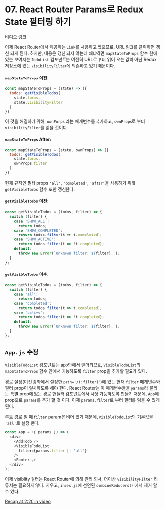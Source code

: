 # 07. React Router Params로 Redux State 필터링 하기

[비디오 링크](https://egghead.io/lessons/javascript-redux-filtering-redux-state-with-react-router-params)

이제 React Router에서 제공하는 `Link`를 사용하고 있으므로, URL 링크를 클릭하면 갱신 되게 된다. 하지만, 내용은 갱신 되지 않는데 왜냐하면 `mapStateToProps` 함수 한에 있는 보여지는 `TodoList` 컴포넌트는 여전히 URL로 부터 읽어 오는 값이 아닌 Redux 저장소에 있는 `visibilityFilter`에 의존하고 있기 때문이다.

#### `mapStateToProps` 이전:
```javascript
const mapStateToProps = (state) => ({
  todos: getVisibleTodos(
    state.todos,
    state.visibilityFilter
  )
})
```

이 것을 해결하기 위해, `ownPorps` 라는 매개변수를 추가하고, `ownProps`로 부터 `visibilityFilter`를 읽을 것이다.

#### `mapStateToProps` After:
```javascript
const mapStateToProps = (state, ownProps) => ({
  todos: getVisibleTodos(
    state.todos,
    ownProps.filter
  )
})
```

현재 규칙인 필터 props `'all'`, `'completed'`, `'after'`을 사용하기 위해 `getVisibleTodos` 함수 또한 갱신한다.

#### `getVisibleTodos` 이전:
```javascript
const getVisibleTodos = (todos, filter) => {
  switch (filter) {
    case 'SHOW_ALL':
      return todos;
    case 'SHOW_COMPLETED':
      return todos.filter(t => t.completed);
    case 'SHOW_ACTIVE':
      return todos.filter(t => !t.completed);
    default:
      throw new Error(`Unknown filter: ${filter}.`);
  }
};
```

#### `getVisibleTodos` 이후:
```javascript
const getVisibleTodos = (todos, filter) => {
  switch (filter) {
    case 'all':
      return todos;
    case 'completed':
      return todos.filter(t => t.completed);
    case 'active':
      return todos.filter(t => !t.completed);
    default:
      throw new Error(`Unknown filter: ${filter}.`);
  }
};
```

## `App.js` 수정

`VisibleTodoList` 컴포넌트는 app안에서 랜더되므로, `VisibleTodoList`의 `mapStateToProps` 함수 안에서 가능하도록 `filter` prop을 추가할 필요가 있다.

경로 설정(이전 강좌에서 설정한 `path='/(:filter)'`)에 있는 현재 `filter` 매개변수와 필터 prop이 일치하도록 해야 한다. React Router는 이 매개변수들을 `params`라 불리는 특별 prop에 있는 경로 핸들러 컴포넌트에서 사용 가능하도록 만들기 때문에, `App`에 prop으로 `params`를 추가 할 것 이다. 이제 `params.filter`로 부터 필터를 읽을 수 있게 된다.

루트 경로 일 때 `filter` param은 비어 있기 때문에, `VisibleTodoList`의 기본값을 `'all'`로 설정 한다.

```javascript
const App = ({ params }) => (
  <div>
    <AddTodo />
    <VisibleTodoList
      filter={params.filter || 'all'}
    />
    <Footer />
  </div>
);
```

이제 visiblity 필터는 React Router에 의해 관리 되서, 더이상 `visibilityFilter` 리듀서는 필요하지 않다. 지우고, `index.js`에 선언된 `combineReducers()` 에서 제거 할 수 있다.

[Recap at 2:20 in video](https://egghead.io/lessons/javascript-redux-filtering-redux-state-with-react-router-params)
